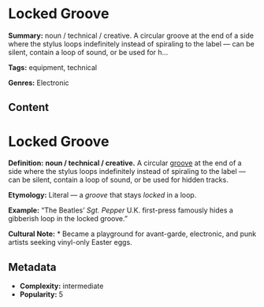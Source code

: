 # Locked Groove

**Summary:** noun / technical / creative. A circular groove at the end of a side where the stylus loops indefinitely instead of spiraling to the label — can be silent, contain a loop of sound, or be used for h...

**Tags:** equipment, technical

**Genres:** Electronic

## Content

# Locked Groove

**Definition:** **noun / technical / creative.** A circular [groove](../g/groove-wear.md) at the end of a side where the stylus loops indefinitely instead of spiraling to the label — can be silent, contain a loop of sound, or be used for hidden tracks.

**Etymology:** Literal — a *groove* that stays *locked* in a loop.

**Example:** “The Beatles’ *Sgt. Pepper* U.K. first-press famously hides a gibberish loop in the locked groove.”

**Cultural Note:** * Became a playground for avant-garde, electronic, and punk artists seeking vinyl-only Easter eggs.

## Metadata

- **Complexity:** intermediate
- **Popularity:** 5
